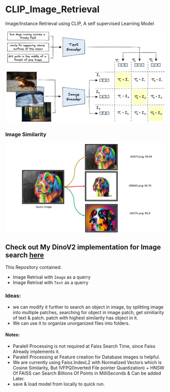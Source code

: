 # CLIP_Image_Retrieval
Image/Instance Retrieval using CLIP, A self supervised Learning Model

![architecture](assets/Clip_architecture.png)

### Image Similarity

![Retrieval](assets/result.jpg)

## Check out My DinoV2 implementation for Image search [here](https://github.com/purnasai/Dino_V2)

This Repository contained:
- Image Retrival with `Image` as a querry
- Image Retrival with `Text` as a querry

### Ideas:
- we can modify it further to search an object in image, by splitting image into multiple patches, searching for object in image patch, get similiarity of text & patch. patch with highest similarity has object in it.
- We can use it to organize unorganized files into folders.

#### Notes:
- Paralell Processing is not required at Faiss Search Time, since Faiss Already implements it.
- Paralell Processing at Feature creation for Database images is helpful.
- We are currently using Faiss.IndexL2 with Normalized Vectors which is Cosine Similarity, But IVFPQ(Inverted File pointer Quantization) + HNSW Of FAISS can Search Billions Of Points in MilliSeconds & Can be added Later.
- save & load model from locally to quick run.

